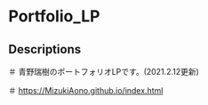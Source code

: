# Portfolio_LP

## Descriptions

＃ 青野瑞樹のポートフォリオLPです。(2021.2.12更新)

＃ https://MizukiAono.github.io/index.html
